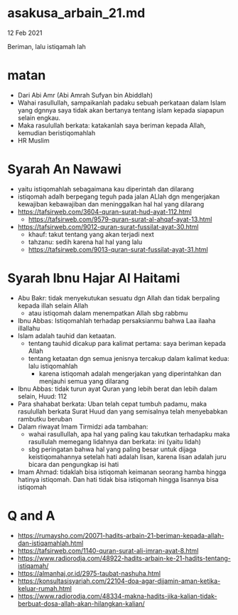 # asakusa_arbain_21.md
12 Feb 2021

Beriman, lalu istiqamah lah

# matan
* Dari Abi Amr (Abi Amrah Sufyan bin Abiddlah)
* Wahai rasullullah, sampaikanlah padaku sebuah perkataan dalam Islam yang dgnnya saya tidak akan bertanya
  tentang islam kepada siapapun selain engkau.
* Maka rasulullah berkata: katakanlah saya beriman kepada Allah, kemudian beristiqomahlah
* HR Muslim

# Syarah An Nawawi
* yaitu istiqomahlah sebagaimana kau diperintah dan dilarang
* istiqomah adalh berpegang teguh pada jalan ALlah dgn mengerjakan kewajiban kebawajiban dan meninggalkan hal hal
  yang dilarang
* https://tafsirweb.com/3604-quran-surat-hud-ayat-112.html
  * https://tafsirweb.com/9579-quran-surat-al-ahqaf-ayat-13.html
* https://tafsirweb.com/9012-quran-surat-fussilat-ayat-30.html
  * khauf: takut tentang yang akan terjadi next
  * tahzanu: sedih karena hal hal yang lalu
  * https://tafsirweb.com/9013-quran-surat-fussilat-ayat-31.html

# Syarah Ibnu Hajar Al Haitami
* Abu Bakr: tidak menyekutukan sesuatu dgn Allah dan tidak berpaling kepada illah selain Allah
  * atau istiqomah dalam menempatkan Allah sbg rabbmu
* Ibnu Abbas: Istiqomahlah terhadap persaksianmu bahwa Laa ilaaha illallahu
* Islam adalah tauhid dan ketaatan.
  * tentang tauhid dicakup para kalimat pertama: saya beriman kepada Allah
  * tentang ketaatan dgn semua jenisnya tercakup dalam kalimat kedua: lalu istiqomahlah
    * karena istiqomah adalah mengerjakan yang diperintahkan dan menjauhi semua yang dilarang
* Ibnu Abbas: tidak turun ayat Quran yang lebih berat dan lebih dalam selain, Huud: 112
* Para shahabat berkata: Uban telah cepat tumbuh padamu, maka rasulullah berkata
  Surat Huud dan yang semisalnya telah menyebabkan rambutku beruban
* Dalam riwayat Imam Tirmidzi ada tambahan:
  * wahai rasullullah, apa hal yang paling kau takutkan terhadapku
    maka rasullulah memegang lidahnya dan berkata: ini (yaitu lidah)
  * sbg peringatan bahwa hal yang paling besar untuk dijaga keistiqomahannya setelah hati adalah lisan,
    karena lisan adalah juru bicara dan pengungkap isi hati
* Imam Ahmad: tidaklah bisa istiqomah keimanan seorang hamba hingga hatinya istiqomah.
  Dan hati tidak bisa istiqomah hingga lisannya bisa istiqomah
    
# Q and A
* https://rumaysho.com/20071-hadits-arbain-21-beriman-kepada-allah-dan-istiqamahlah.html
* https://tafsirweb.com/1140-quran-surat-ali-imran-ayat-8.html
* https://www.radiorodja.com/48922-hadits-arbain-ke-21-hadits-tentang-istiqamah/
* https://almanhaj.or.id/2975-taubat-nashuha.html
* https://konsultasisyariah.com/22104-doa-agar-dijamin-aman-ketika-keluar-rumah.html
* https://www.radiorodja.com/48334-makna-hadits-jika-kalian-tidak-berbuat-dosa-allah-akan-hilangkan-kalian/
